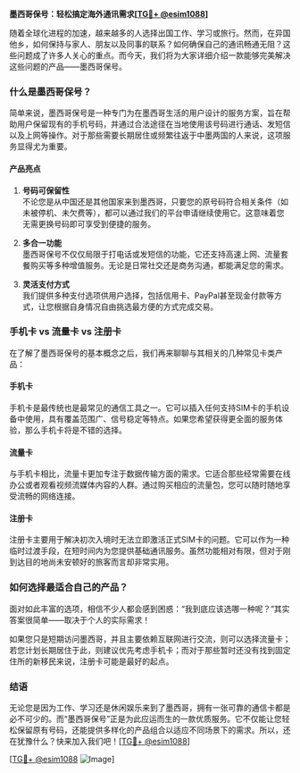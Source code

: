 **墨西哥保号：轻松搞定海外通讯需求[[TG💪+ @esim1088](https://t.me/s/esim1088)]**

随着全球化进程的加速，越来越多的人选择出国工作、学习或旅行。然而，在异国他乡，如何保持与家人、朋友以及同事的联系？如何确保自己的通讯畅通无阻？这些问题成了许多人关心的重点。而今天，我们将为大家详细介绍一款能够完美解决这些问题的产品——墨西哥保号。

### 什么是墨西哥保号？

简单来说，墨西哥保号是一种专门为在墨西哥生活的用户设计的服务方案，旨在帮助用户保留现有的手机号码，并通过合法途径在当地使用该号码进行通话、发短信以及上网等操作。对于那些需要长期居住或频繁往返于中墨两国的人来说，这项服务显得尤为重要。

#### 产品亮点

1. **号码可保留性**  
   不论您是从中国还是其他国家来到墨西哥，只要您的原号码符合相关条件（如未被停机、未欠费等），都可以通过我们的平台申请继续使用它。这意味着您无需更换号码即可享受到便捷的服务。

2. **多合一功能**  
   墨西哥保号不仅仅局限于打电话或发短信的功能，它还支持高速上网、流量套餐购买等多种增值服务。无论是日常社交还是商务沟通，都能满足您的需求。

3. **灵活支付方式**  
   我们提供多种支付选项供用户选择，包括信用卡、PayPal甚至现金付款等方式，让您根据自身情况自由挑选最方便的方式完成交易。

### 手机卡 vs 流量卡 vs 注册卡

在了解了墨西哥保号的基本概念之后，我们再来聊聊与其相关的几种常见卡类产品：

#### 手机卡
手机卡是最传统也是最常见的通信工具之一。它可以插入任何支持SIM卡的手机设备中使用，具有覆盖范围广、信号稳定等特点。如果您希望获得更全面的服务体验，那么手机卡将是不错的选择。

#### 流量卡
与手机卡相比，流量卡更加专注于数据传输方面的需求。它适合那些经常需要在线办公或者观看视频流媒体内容的人群。通过购买相应的流量包，您可以随时随地享受流畅的网络连接。

#### 注册卡
注册卡主要用于解决初次入境时无法立即激活正式SIM卡的问题。它可以作为一种临时过渡手段，在短时间内为您提供基础通讯服务。虽然功能相对有限，但对于刚到达目的地尚未安顿好的旅客而言却非常实用。

### 如何选择最适合自己的产品？

面对如此丰富的选项，相信不少人都会感到困惑：“我到底应该选哪一种呢？”其实答案很简单——取决于个人的实际需求！

如果您只是短期访问墨西哥，并且主要依赖互联网进行交流，则可以选择流量卡；若您计划长期居住于此，则建议优先考虑手机卡；而对于那些暂时还没有找到固定住所的新移民来说，注册卡可能是最好的起点。

### 结语

无论您是因为工作、学习还是休闲娱乐来到了墨西哥，拥有一张可靠的通信卡都是必不可少的。而“墨西哥保号”正是为此应运而生的一款优质服务。它不仅能让您轻松保留原有号码，还能提供多样化的产品组合以适应不同场景下的需求。所以，还在犹豫什么？快来加入我们吧！[[TG💪+ @esim1088](https://t.me/s/esim1088)]

[[TG💪+ @esim1088](https://t.me/s/esim1088) ![Image](https://i.postimg.cc/4NQfJmqS/Snipaste-2025-05-13-00-14-12.png)]